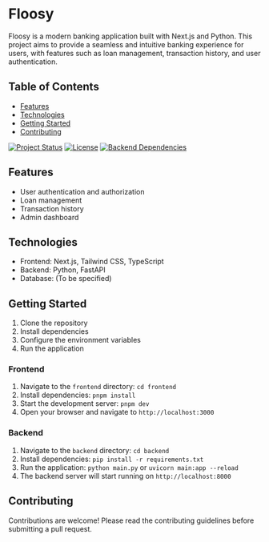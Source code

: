 # Floosy

Floosy is a modern banking application built with Next.js and Python. This project aims to provide a seamless and intuitive banking experience for users, with features such as loan management, transaction history, and user authentication.

## Table of Contents

- [Features](#features)
- [Technologies](#technologies)
- [Getting Started](#getting-started)
- [Contributing](#contributing)

[![Project Status](https://img.shields.io/badge/status-development-yellow)](https://github.com/your-username/floosy)
[![License](https://img.shields.io/badge/license-MIT-blue)](https://github.com/your-username/floosy/blob/main/LICENSE)
[![Backend Dependencies](https://img.shields.io/badge/dependencies-up%20to%20date-brightgreen)](https://github.com/your-username/floosy/backend/requirements.txt)

## Features

- User authentication and authorization
- Loan management
- Transaction history
- Admin dashboard

## Technologies

- Frontend: Next.js, Tailwind CSS, TypeScript
- Backend: Python, FastAPI
- Database: (To be specified)

## Getting Started

1. Clone the repository
2. Install dependencies
3. Configure the environment variables
4. Run the application

### Frontend

1.  Navigate to the `frontend` directory: `cd frontend`
2.  Install dependencies: `pnpm install`
3.  Start the development server: `pnpm dev`
4.  Open your browser and navigate to `http://localhost:3000`

### Backend

1.  Navigate to the `backend` directory: `cd backend`
2.  Install dependencies: `pip install -r requirements.txt`
3.  Run the application: `python main.py` or `uvicorn main:app --reload`
4.  The backend server will start running on `http://localhost:8000`

## Contributing

Contributions are welcome! Please read the contributing guidelines before submitting a pull request.
